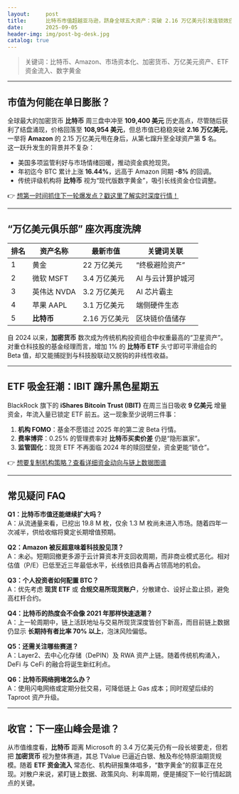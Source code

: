 ```yaml
---
layout:     post
title:      比特币市值超越亚马逊，跻身全球五大资产：突破 2.16 万亿美元引发连锁效应
date:       2025-09-05
header-img: img/post-bg-desk.jpg
catalog: true
---
```


> 关键词：比特币、Amazon、市场资本化、加密货币、万亿美元资产、ETF 资金流入、数字黄金

---

## 市值为何能在单日膨胀？  
全球最大的加密货币 **比特币** 周三盘中冲至 **109,400 美元** 历史高点，尽管随后获利了结盘涌现，价格回落至 **108,954 美元**，但总市值已稳稳突破 **2.16 万亿美元**，一举将 **Amazon** 的 2.15 万亿美元甩在身后，从第七蹿升至全球资产第 **5** 名。  
这一跃升发生的背景并不复杂：  

- 美国多项监管利好与市场情绪回暖，推动资金疯抢现货。  
- 年初迄今 BTC 累计上涨 **16.44%**，远高于 Amazon 同期 **-8%** 的回调。  
- 传统评级机构将 **比特币** 视为“现代版数字黄金”，吸引长线资金仓位调整。  

👉 [想第一时间抓住下一轮爆发点？戳这里了解实时深度行情！](https://okxdog.com/)

---

## “万亿美元俱乐部” 座次再度洗牌  
| 排名 | 资产名称 | 最新市值 | 关键词关联 |
|---|---|---|---|
| 1 | 黄金 | 22 万亿美元 | “终极避险资产” |
| 2 | 微软 MSFT | 3.4 万亿美元 | AI 与云计算护城河 |
| 3 | 英伟达 NVDA | 3.2 万亿美元 | AI 芯片霸主 |
| 4 | 苹果 AAPL | 3.1 万亿美元 | 端侧硬件生态 |
| 5 | **比特币** | 2.16 万亿美元 | 区块链价值储存 |

自 2024 以来，**加密货币** 数次成为传统机构投资组合中权重最高的“卫星资产”。对重仓科技股的基金经理而言，增加 1% 的 **比特币 ETF** 头寸即可平滑组合的 Beta 值，却又能捕捉到与科技股联动又脱钩的非线性收益。

---

## ETF 吸金狂潮：IBIT 蹿升黑色星期五  
BlackRock 旗下的 **iShares Bitcoin Trust (IBIT)** 在周三当日吸收 **9 亿美元** 增量资金，年流入量已锁定 ETF 前五。这一现象至少说明三件事：  

1. **机构 FOMO**：基金不愿错过 2025 年的第二波 Beta 行情。  
2. **费率博弈**：0.25% 的管理费率对 **比特币买卖价差** 仍是“隐形赢家”。  
3. **监管固化**：现货 ETF 不再面临 2024 年的赎回壁垒，资金更能“锁仓”。  

👉 [想要复制机构策略？查看详细资金动向与链上数据图谱](https://okxdog.com/)

---

## 常见疑问 FAQ  
**Q1：比特币市值还能继续扩大吗？**  
A：从流通量来看，已挖出 19.8 M 枚，仅余 1.3 M 枚尚未进入市场。随着四年一次减半，供给收缩将奠定长期增值预期。  

**Q2：Amazon 被反超意味着科技股见顶？**  
A：未必。短期回撤更多源于云计算资本开支回收周期，而非商业模式恶化。相对估值（P/E）已低至近三年最低水平，长线依旧具备再占领高地的机会。  

**Q3：个人投资者如何配置 BTC？**  
A：优先考虑 **现货 ETF** 或 **合规交易所现货账户**，分散建仓、设好止盈止损，避免高杠杆合约。  

**Q4：比特币的热度会不会像 2021 年那样快速退潮？**  
A：上一轮周期中，链上活跃地址与交易所现货深度皆创下新高，而目前链上数据仍显示 **长期持有者比率 70% 以上**，泡沫风险偏低。  

**Q5：还需关注哪些赛道？**  
A：Layer2、去中心化存储（DePIN）及 RWA 资产上链。随着传统机构涌入，DeFi 与 CeFi 的融合将诞生新红利点。  

**Q6：比特币网络拥堵怎么办？**  
A：使用闪电网络或定期分批交易，可降低链上 Gas 成本；同时观望后续的 Taproot 资产升级。  

---

## 收官：下一座山峰会是谁？  
从市值维度看，**比特币** 距离 Microsoft 的 3.4 万亿美元仍有一段长坡要走，但若把 **加密货币** 视为整体赛道，其总 TValue 已逼近白银、触及布伦特原油期货规模。随着 **ETF 资金流入** 常态化、机构研报集体唱多，“数字黄金”的叙事正在兑现。对散户来说，紧盯链上数据、政策风向、利率周期，便是捕捉下一轮行情起跳点的关键。